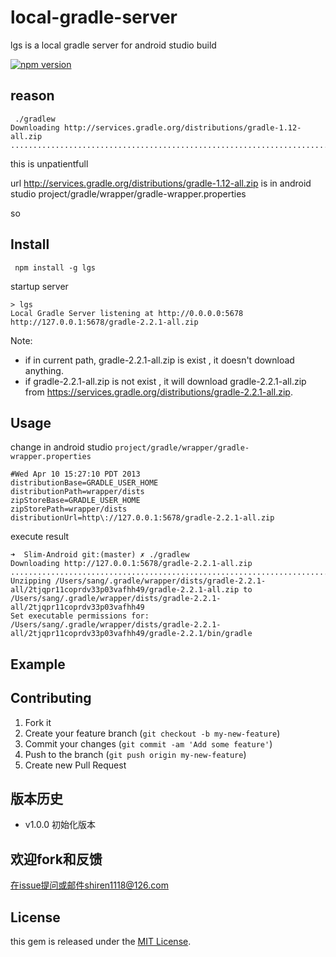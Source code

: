 # local-gradle-server

lgs is a local gradle server for android studio build

[![npm version](https://badge.fury.io/js/lgs.svg)](http://badge.fury.io/js/lgs)

## reason

```
 ./gradlew
Downloading http://services.gradle.org/distributions/gradle-1.12-all.zip
.......................................................................................................................................................................................................................................................................................................................................................................................................^C%                                        
```

this is unpatientfull
 
url  http://services.gradle.org/distributions/gradle-1.12-all.zip is in android studio project/gradle/wrapper/gradle-wrapper.properties

so 

## Install 

	 npm install -g lgs
	 	
startup server

	> lgs
	Local Gradle Server listening at http://0.0.0.0:5678
	http://127.0.0.1:5678/gradle-2.2.1-all.zip
	
Note: 
	
- if in current path, gradle-2.2.1-all.zip is exist , it doesn't download anything.
- if gradle-2.2.1-all.zip is not exist , it will download gradle-2.2.1-all.zip from https://services.gradle.org/distributions/gradle-2.2.1-all.zip.
 

## Usage


change in  android studio `project/gradle/wrapper/gradle-wrapper.properties`

```
#Wed Apr 10 15:27:10 PDT 2013
distributionBase=GRADLE_USER_HOME
distributionPath=wrapper/dists
zipStoreBase=GRADLE_USER_HOME
zipStorePath=wrapper/dists
distributionUrl=http\://127.0.0.1:5678/gradle-2.2.1-all.zip
```

execute result

```
➜  Slim-Android git:(master) ✗ ./gradlew 
Downloading http://127.0.0.1:5678/gradle-2.2.1-all.zip
..................................................................................................................................................................................................................................................................................................................................................................................................................................................................................................................................................................................................................................................................................................................................................................................................................................................................................................................................................................................................................................................................................................................................................................................................................................................................................................................................................................................................................................................................................................................................................................................................................................................................................................................................................................................................................................................................................................................................................................................................................................................................................................................................................................................................................................................................................................................................................................................................................................................................................................................................................................................................................................................................................................................................................................................................................................................................................................................................................................................................................................................
Unzipping /Users/sang/.gradle/wrapper/dists/gradle-2.2.1-all/2tjqpr11coprdv33p03vafhh49/gradle-2.2.1-all.zip to /Users/sang/.gradle/wrapper/dists/gradle-2.2.1-all/2tjqpr11coprdv33p03vafhh49
Set executable permissions for: /Users/sang/.gradle/wrapper/dists/gradle-2.2.1-all/2tjqpr11coprdv33p03vafhh49/gradle-2.2.1/bin/gradle
```
 
## Example

## Contributing

1. Fork it
2. Create your feature branch (`git checkout -b my-new-feature`)
3. Commit your changes (`git commit -am 'Add some feature'`)
4. Push to the branch (`git push origin my-new-feature`)
5. Create new Pull Request

## 版本历史

- v1.0.0 初始化版本 


## 欢迎fork和反馈

在issue提问或邮件shiren1118@126.com

## License

this gem is released under the [MIT License](http://www.opensource.org/licenses/MIT).
